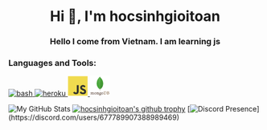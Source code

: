 <h1 align="center">Hi 👋, I'm hocsinhgioitoan</h1>
<h3 align="center">Hello I come from Vietnam. I am learning js</h3>




<h3 align="left">Languages and Tools:</h3>
<p align="left"> <a href="https://www.gnu.org/software/bash/" target="_blank"> <img src="https://www.vectorlogo.zone/logos/gnu_bash/gnu_bash-icon.svg" alt="bash" width="40" height="40"/> </a> <a href="https://heroku.com" target="_blank"> <img src="https://www.vectorlogo.zone/logos/heroku/heroku-icon.svg" alt="heroku" width="40" height="40"/> </a> <a href="https://developer.mozilla.org/en-US/docs/Web/JavaScript" target="_blank"> <img src="https://raw.githubusercontent.com/devicons/devicon/master/icons/javascript/javascript-original.svg" alt="javascript" width="40" height="40"/> </a> <a href="https://www.mongodb.com/" target="_blank"> <img src="https://raw.githubusercontent.com/devicons/devicon/master/icons/mongodb/mongodb-original-wordmark.svg" alt="mongodb" width="40" height="40"/> </a> </p>

![My GitHub Stats](https://github-readme-stats.vercel.app/api?username=hocsinhgioitoan&count_private=true&show_icons=true&theme=tokyonight)
[![hocsinhgioitoan's github trophy](https://github-profile-trophy.vercel.app/?username=hocsinhgioitoan&row=1)](https://github.com/hocsinhgioitoan)
[![Discord Presence](https://lanyard-profile-readme.vercel.app/api/677789907388989469?theme=light&bg=809ecf&animated=false&hideDiscrim=true&borderRadius=30px&idleMessage=Probably%20doing%20something%20else...)](https://discord.com/users/677789907388989469)
